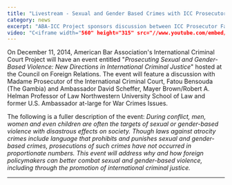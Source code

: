 ```yaml
---
title: "Livestream - Sexual and Gender Based Crimes with ICC Prosecutor"
category: news
excerpt: "ABA-ICC Project sponsors discussion between ICC Prosecutor Fatou Bensouda and Ambassador David Scheffer at Council on Foreign Relations"
video: "C<iframe width="560" height="315" src="//www.youtube.com/embed/vUjQgdLKHJI" frameborder="0" allowfullscreen></iframe>"
---
```

On December 11, 2014, American Bar Association's International Criminal Court Project will have an event entitled "*Prosecuting Sexual and Gender-Based Violence: New Directions in International Criminal Justice*" hosted at the Council on Foreign Relations. The event will feature a discussion with Madame Prosecutor of the International Criminal Court, Fatou Bensouda (The Gambia) and Ambassador David Scheffer, Mayer Brown/Robert A. Helman Professor of Law Northwestern University School of Law and former U.S. Ambassador at-large for War Crimes Issues. 

The following is a fuller description of the event:
 *During conflict, men, women and even children are often the targets of sexual or gender-based violence with disastrous effects on society. Though laws against atrocity crimes include language that prohibits and punishes sexual and gender-based crimes, prosecutions of such crimes have not occurred in proportionate numbers. This event will address why and how foreign policymakers can better combat sexual and gender-based violence, including through the promotion of international criminal justice.*
 

---










